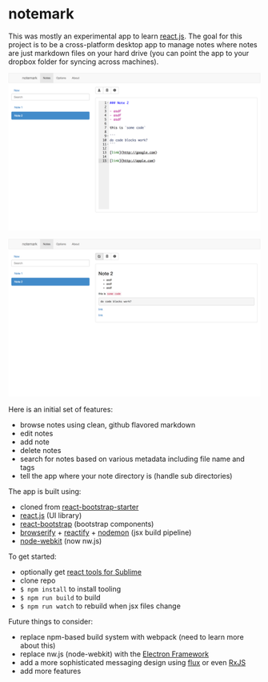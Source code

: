 notemark
=========

This was mostly an experimental app to learn [react.js](http://reactjs.com).  The goal for this project is to be a cross-platform desktop app to manage notes where notes are just markdown files on your hard drive (you can point the app to your dropbox folder for syncing across machines).

![Screenshot](screenshot1.png)

![Screenshot](screenshot2.png)

Here is an initial set of features:

- browse notes using clean, github flavored markdown
- edit notes
- add note
- delete notes
- search for notes based on various metadata including file name and tags
- tell the app where your note directory is (handle sub directories)

The app is built using:

- cloned from [react-bootstrap-starter](https://github.com/jritsema/react-bootstrap-starter)
- [react.js](http://facebook.github.io/react/) (UI library)
- [react-bootstrap](http://react-bootstrap.github.io) (bootstrap components)
- [browserify](http://browserify.org) + [reactify](https://github.com/andreypopp/reactify) + [nodemon](http://nodemon.io) (jsx build pipeline)
- [node-webkit](http://nwjs.io) (now nw.js)

To get started:

- optionally get [react tools for Sublime](https://github.com/reactjs/sublime-react)
- clone repo
- `$ npm install` to install tooling
- `$ npm run build` to build
- `$ npm run watch` to rebuild when jsx files change 

Future things to consider:

- replace npm-based build system with webpack (need to learn more about this)
- replace nw.js (node-webkit) with the [Electron Framework](https://github.com/atom/electron)
- add a more sophisticated messaging design using [flux](https://github.com/facebook/flux) or even [RxJS](https://reactive-extensions.github.io/RxJS/)
- add more features
